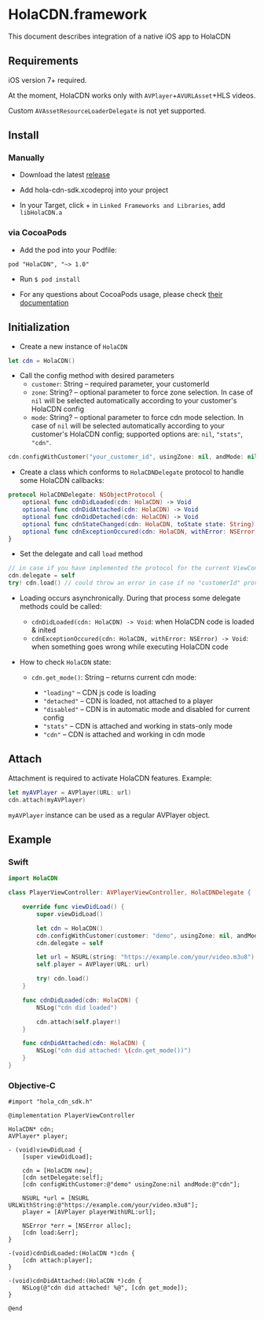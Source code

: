 # HolaCDN.framework

This document describes integration of a native iOS app to HolaCDN

## Requirements

iOS version 7+ required.

At the moment, HolaCDN works only with `AVPlayer`+`AVURLAsset`+HLS videos.

Custom `AVAssetResourceLoaderDelegate` is not yet supported.

## Install

### Manually

- Download the latest [release](https://github.com/hola/ios_sdk/releases)

- Add hola-cdn-sdk.xcodeproj into your project

- In your Target, click + in `Linked Frameworks and Libraries`, add `libHolaCDN.a`

### via CocoaPods

- Add the pod into your Podfile:

```
pod "HolaCDN", "~> 1.0"
```

- Run `$ pod install`

- For any questions about CocoaPods usage, please check [their documentation](http://cocoapods.org/)

## Initialization

- Create a new instance of `HolaCDN`

```swift
let cdn = HolaCDN()
```

- Call the config method with desired parameters
  - `customer`: String – required parameter, your customerId
  - `zone`: String? – optional parameter to force zone selection. In case of `nil` will be selected automatically according to your customer's HolaCDN config
  - `mode`: String? – optional parameter to force cdn mode selection. In case of `nil` will be selected automatically according to your customer's HolaCDN config; supported options are: `nil`, `"stats"`, `"cdn"`.

```swift
cdn.configWithCustomer("your_customer_id", usingZone: nil, andMode: nil)
```

- Create a class which conforms to `HolaCDNDelegate` protocol to
handle some HolaCDN callbacks:

```swift
protocol HolaCDNDelegate: NSObjectProtocol {
    optional func cdnDidLoaded(cdn: HolaCDN) -> Void
    optional func cdnDidAttached(cdn: HolaCDN) -> Void
    optional func cdnDidDetached(cdn: HolaCDN) -> Void
    optional func cdnStateChanged(cdn: HolaCDN, toState state: String) -> Void
    optional func cdnExceptionOccured(cdn: HolaCDN, withError: NSError) -> Void
}
```

- Set the delegate and call `load` method

```swift
// in case if you have implemented the protocol for the current ViewController
cdn.delegate = self
try! cdn.load() // could throw an error in case if no "customerId" provided with cdn.config method
```

- Loading occurs asynchronically. During that process some delegate
methods could be called:

  - `cdnDidLoaded(cdn: HolaCDN) -> Void`: when HolaCDN code is loaded & inited
  - `cdnExceptionOccured(cdn: HolaCDN, withError: NSError) -> Void`:
when something goes wrong while executing HolaCDN code

- How to check `HolaCDN` state:

  - `cdn.get_mode()`: String – returns current cdn mode:

    - `"loading"` – CDN js code is loading
    - `"detached"` – CDN is loaded, not attached to a player
    - `"disabled"` – CDN is in automatic mode and disabled for current config
    - `"stats"` – CDN is attached and working in stats-only mode
    - `"cdn"` – CDN is attached and working in cdn mode

## Attach

Attachment is required to activate HolaCDN features. Example:

```swift
let myAVPlayer = AVPlayer(URL: url)
cdn.attach(myAVPlayer)
```

`myAVPlayer` instance can be used as a regular AVPlayer object.

## Example

### Swift

```swift
import HolaCDN

class PlayerViewController: AVPlayerViewController, HolaCDNDelegate {

    override func viewDidLoad() {
        super.viewDidLoad()

        let cdn = HolaCDN()
        cdn.configWithCustomer(customer: "demo", usingZone: nil, andMode: "cdn")
        cdn.delegate = self

        let url = NSURL(string: "https://example.com/your/video.m3u8")!
        self.player = AVPlayer(URL: url)

        try! cdn.load()
    }

    func cdnDidLoaded(cdn: HolaCDN) {
        NSLog("cdn did loaded")

        cdn.attach(self.player!)
    }

    func cdnDidAttached(cdn: HolaCDN) {
        NSLog("cdn did attached! \(cdn.get_mode())")
    }
}
```

### Objective-C

```objc
#import "hola_cdn_sdk.h"

@implementation PlayerViewController

HolaCDN* cdn;
AVPlayer* player;

- (void)viewDidLoad {
    [super viewDidLoad];

    cdn = [HolaCDN new];
    [cdn setDelegate:self];
    [cdn configWithCustomer:@"demo" usingZone:nil andMode:@"cdn"];

    NSURL *url = [NSURL URLWithString:@"https://example.com/your/video.m3u8"];
    player = [AVPlayer playerWithURL:url];

    NSError *err = [NSError alloc];
    [cdn load:&err];
}

-(void)cdnDidLoaded:(HolaCDN *)cdn {
    [cdn attach:player];
}

-(void)cdnDidAttached:(HolaCDN *)cdn {
    NSLog(@"cdn did attached! %@", [cdn get_mode]);
}

@end
```
